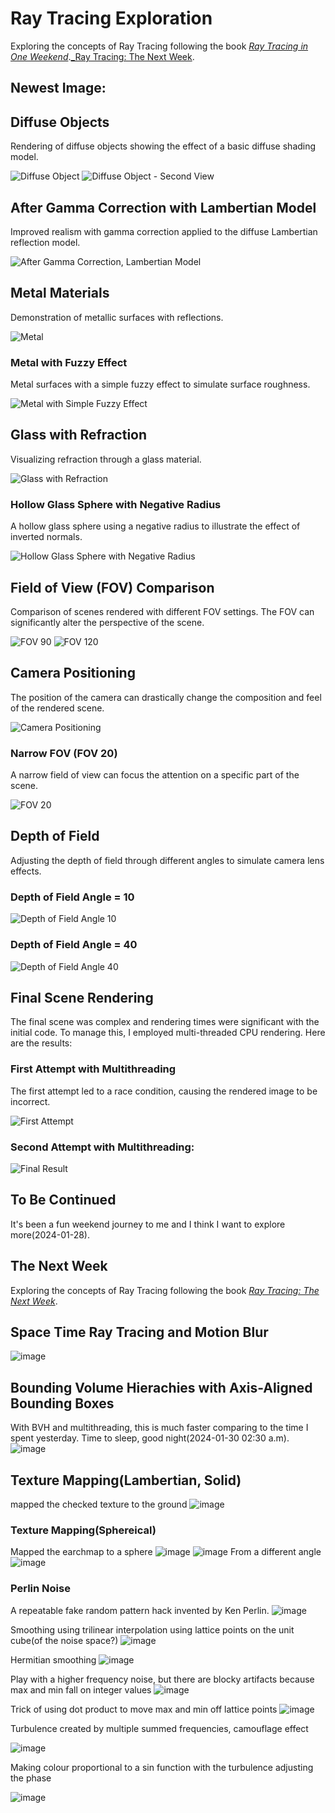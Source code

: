 # Ray Tracing Exploration

Exploring the concepts of Ray Tracing following the book [_Ray Tracing in One Weekend_](https://raytracing.github.io/books/RayTracingInOneWeekend.html).[_Ray Tracing: The Next Week](https://raytracing.github.io/books/RayTracingTheNextWeek.html).

## Newest Image:

## Diffuse Objects

Rendering of diffuse objects showing the effect of a basic diffuse shading model.

![Diffuse Object](https://github.com/cccccz/RayTracing/assets/60713799/810ed421-e56e-4cf7-a450-023d464bb5f4)
![Diffuse Object - Second View](https://github.com/cccccz/RayTracing/assets/60713799/6d60132d-b487-4ce1-9b81-71a717fbf4a1)

## After Gamma Correction with Lambertian Model

Improved realism with gamma correction applied to the diffuse Lambertian reflection model.

![After Gamma Correction, Lambertian Model](https://github.com/cccccz/RayTracing/assets/60713799/0e066cee-733b-4d1f-bb55-30adacdbeb64)

## Metal Materials

Demonstration of metallic surfaces with reflections.

![Metal](https://github.com/cccccz/RayTracing/assets/60713799/8399f9fd-a732-41df-9692-3afb47c0bb0f)

### Metal with Fuzzy Effect

Metal surfaces with a simple fuzzy effect to simulate surface roughness.

![Metal with Simple Fuzzy Effect](https://github.com/cccccz/RayTracing/assets/60713799/a9813bb8-6af2-436f-8a2c-b7ce318615dd)

## Glass with Refraction

Visualizing refraction through a glass material.

![Glass with Refraction](https://github.com/cccccz/RayTracing/assets/60713799/846f3ea9-7d67-4b30-a3e5-ee32c8475169)

### Hollow Glass Sphere with Negative Radius

A hollow glass sphere using a negative radius to illustrate the effect of inverted normals.

![Hollow Glass Sphere with Negative Radius](https://github.com/cccccz/RayTracing/assets/60713799/31e345f5-07db-4525-b92c-0d68b18cf794)

## Field of View (FOV) Comparison

Comparison of scenes rendered with different FOV settings. The FOV can significantly alter the perspective of the scene.

![FOV 90](https://github.com/cccccz/RayTracing/assets/60713799/33e19237-8136-414f-a505-6d337860553a)
![FOV 120](https://github.com/cccccz/RayTracing/assets/60713799/42bcc0ff-c2c7-4260-b657-999880e632c1)

## Camera Positioning

The position of the camera can drastically change the composition and feel of the rendered scene.

![Camera Positioning](https://github.com/cccccz/RayTracing/assets/60713799/a6a2d3ba-3163-4028-9b10-4ff3055c41f1)

### Narrow FOV (FOV 20)

A narrow field of view can focus the attention on a specific part of the scene.

![FOV 20](https://github.com/cccccz/RayTracing/assets/60713799/223d6d7a-01b8-4ca3-acef-813443df0f17)

## Depth of Field

Adjusting the depth of field through different angles to simulate camera lens effects.

### Depth of Field Angle = 10

![Depth of Field Angle 10](https://github.com/cccccz/RayTracing/assets/60713799/261918e1-0b6f-4dee-bbed-954402fde4e2)

### Depth of Field Angle = 40

![Depth of Field Angle 40](https://github.com/cccccz/RayTracing/assets/60713799/396d5926-c789-41c4-ba2f-11663b1b3d39)

## Final Scene Rendering

The final scene was complex and rendering times were significant with the initial code. To manage this, I employed multi-threaded CPU rendering. Here are the results:

### First Attempt with Multithreading

The first attempt led to a race condition, causing the rendered image to be incorrect.

![First Attempt](https://github.com/cccccz/RayTracing/assets/60713799/10231e97-4f32-4637-a94d-21b5314e54c0)

### Second Attempt with Multithreading:
![Final Result](https://github.com/cccccz/RayTracing/assets/60713799/f0f4196d-32ed-4f07-b64c-e94622ff36bf)

## To Be Continued
It's been a fun weekend journey to me and I think I want to explore more(2024-01-28).

## The Next Week
Exploring the concepts of Ray Tracing following the book [_Ray Tracing: The Next Week_](https://raytracing.github.io/books/RayTracingTheNextWeek.html).

## Space Time Ray Tracing and Motion Blur
![image](https://github.com/cccccz/RayTracing/assets/60713799/e1aec6fb-e39b-4d09-acb3-4803af841d76)

## Bounding Volume Hierachies with Axis-Aligned Bounding Boxes
With BVH and multithreading, this is much faster comparing to the time I spent yesterday.
Time to sleep, good night(2024-01-30 02:30 a.m). 
![image](https://github.com/cccccz/RayTracing/assets/60713799/b4a72881-2b5f-4e3e-88ee-32d40353210f)

## Texture Mapping(Lambertian, Solid)
mapped the checked texture to the ground
![image](https://github.com/cccccz/RayTracing/assets/60713799/fd5ffc3b-f286-473e-8b88-0c95101304fc)

### Texture Mapping(Sphereical)
Mapped the earchmap to a sphere
![image](https://github.com/cccccz/RayTracing/assets/60713799/fdbcc579-b81c-4da5-a195-64017617c723)
![image](https://github.com/cccccz/RayTracing/assets/60713799/ea703a49-0473-4fed-8bfe-7754b0f8327f)
From a different angle
![image](https://github.com/cccccz/RayTracing/assets/60713799/7903ec6e-b638-4a7c-a3af-b89998de780e)

### Perlin Noise
A repeatable fake random pattern hack invented by Ken Perlin.
![image](https://github.com/cccccz/RayTracing/assets/60713799/8238bf7a-693c-4c91-b7d1-214aa7a1dd91)

Smoothing using trilinear interpolation using lattice points on the unit cube(of the noise space?)
![image](https://github.com/cccccz/RayTracing/assets/60713799/47182fbf-99fa-4b10-bbc0-54458b48b2da)

Hermitian smoothing
![image](https://github.com/cccccz/RayTracing/assets/60713799/97a653db-fe30-48f4-acb3-f7b431ce91dd)

Play with a higher frequency noise, but there are blocky artifacts because max and min fall on integer values
![image](https://github.com/cccccz/RayTracing/assets/60713799/64afb7e7-741a-446c-908e-abd051159552)

Trick of using dot product to move max and min off lattice points
![image](https://github.com/cccccz/RayTracing/assets/60713799/ae4f1464-563e-4cc6-afec-adc3b2887f33)

Turbulence created by multiple summed frequencies, camouflage effect

![image](https://github.com/cccccz/RayTracing/assets/60713799/9540245a-3687-45e6-a684-13f17eda0ae4)

Making colour proportional to a sin function with the turbulence adjusting the phase

![image](https://github.com/cccccz/RayTracing/assets/60713799/2d1433d2-c490-4e0f-bd80-eeac6375c4a5)



















